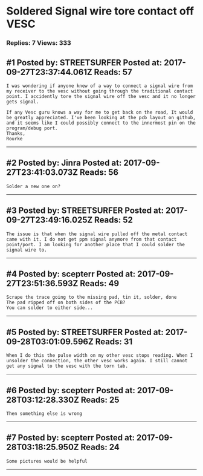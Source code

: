 # Soldered Signal wire tore contact off VESC

### Replies: 7 Views: 333

## \#1 Posted by: STREETSURFER Posted at: 2017-09-27T23:37:44.061Z Reads: 57

```
I was wondering if anyone knew of a way to connect a signal wire from my receiver to the vesc without going through the traditional contact point. I accidently tore the signal wire off the vesc and it no longer gets signal. 

If any Vesc guru knows a way for me to get back on the road, It would be greatly appreciated. I've been looking at the pcb layout on github, and it seems like I could possibly connect to the innermost pin on the program/debug port.
Thanks,
Rourke
```

---
## \#2 Posted by: Jinra Posted at: 2017-09-27T23:41:03.073Z Reads: 56

```
Solder a new one on?
```

---
## \#3 Posted by: STREETSURFER Posted at: 2017-09-27T23:49:16.025Z Reads: 52

```
The issue is that when the signal wire pulled off the metal contact came with it. I do not get ppm signal anymore from that contact point/port. I am looking for another place that I could solder the signal wire to.
```

---
## \#4 Posted by: scepterr Posted at: 2017-09-27T23:51:36.593Z Reads: 49

```
Scrape the trace going to the missing pad, tin it, solder, done
The pad ripped off on both sides of the PCB?
You can solder to either side...
```

---
## \#5 Posted by: STREETSURFER Posted at: 2017-09-28T03:01:09.596Z Reads: 31

```
When I do this the pulse width on my other vesc stops reading. When I unsolder the connection, the other vesc works again. I still cannot get any signal to the vesc with the torn tab.
```

---
## \#6 Posted by: scepterr Posted at: 2017-09-28T03:12:28.330Z Reads: 25

```
Then something else is wrong
```

---
## \#7 Posted by: scepterr Posted at: 2017-09-28T03:18:25.950Z Reads: 24

```
Some pictures would be helpful
```

---
